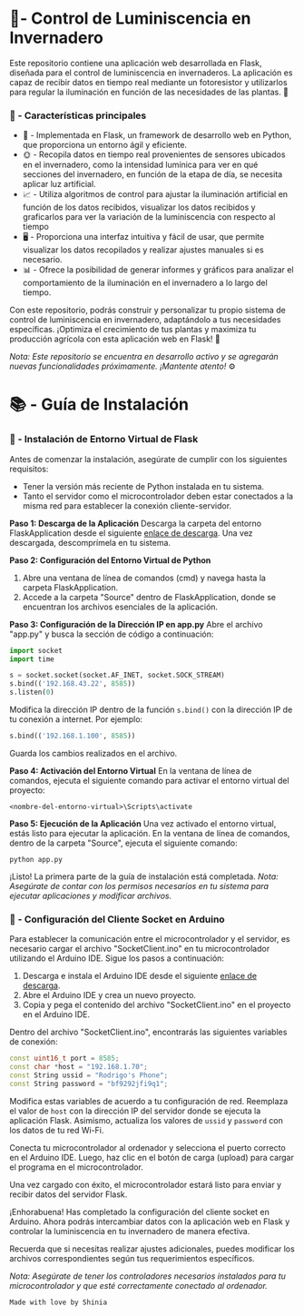 # 🌿- Control de Luminiscencia en Invernadero

Este repositorio contiene una aplicación web desarrollada en Flask, diseñada para el control de luminiscencia en invernaderos. La aplicación es capaz de recibir datos en tiempo real mediante un fotoresistor y utilizarlos para regular la iluminación en función de las necesidades de las plantas. 🌱

### 🚀 - Características principales 
- 🐍 - Implementada en Flask, un framework de desarrollo web en Python, que proporciona un entorno ágil y eficiente. 
- 🌞 - Recopila datos en tiempo real provenientes de sensores ubicados en el invernadero, como la intensidad lumínica para ver en qué secciones del invernadero, en función de la etapa de día, se necesita aplicar luz artificial. 
- 📈 - Utiliza algoritmos de control para ajustar la iluminación artificial en función de los datos recibidos, visualizar los datos recibidos y graficarlos para ver la variación de la luminiscencia con respecto al tiempo 
- 🖥️ - Proporciona una interfaz intuitiva y fácil de usar, que permite visualizar los datos recopilados y realizar ajustes manuales si es necesario. 
- 📊 - Ofrece la posibilidad de generar informes y gráficos para analizar el comportamiento de la iluminación en el invernadero a lo largo del tiempo. 

Con este repositorio, podrás construir y personalizar tu propio sistema de control de luminiscencia en invernadero, adaptándolo a tus necesidades específicas. ¡Optimiza el crecimiento de tus plantas y maximiza tu producción agrícola con esta aplicación web en Flask! 🌼

*Nota: Este repositorio se encuentra en desarrollo activo y se agregarán nuevas funcionalidades próximamente. ¡Mantente atento!* ⚙️

# 📚 - Guía de Instalación

### 🐍 - Instalación de Entorno Virtual de Flask

Antes de comenzar la instalación, asegúrate de cumplir con los siguientes requisitos:
- Tener la versión más reciente de Python instalada en tu sistema.
- Tanto el servidor como el microcontrolador deben estar conectados a la misma red para establecer la conexión cliente-servidor.

**Paso 1: Descarga de la Aplicación**
Descarga la carpeta del entorno FlaskApplication desde el siguiente [enlace de descarga](https://github.com/LuisRodrigoBarbaNavarro/probable-engine). Una vez descargada, descomprímela en tu sistema.

**Paso 2: Configuración del Entorno Virtual de Python**
1. Abre una ventana de línea de comandos (cmd) y navega hasta la carpeta FlaskApplication.
2. Accede a la carpeta "Source" dentro de FlaskApplication, donde se encuentran los archivos esenciales de la aplicación.

**Paso 3: Configuración de la Dirección IP en app.py**
Abre el archivo "app.py" y busca la sección de código a continuación:
```python
import socket
import time

s = socket.socket(socket.AF_INET, socket.SOCK_STREAM)
s.bind(('192.168.43.22', 8585))
s.listen(0)
```
Modifica la dirección IP dentro de la función `s.bind()` con la dirección IP de tu conexión a internet. Por ejemplo:
```python
s.bind(('192.168.1.100', 8585))
```
Guarda los cambios realizados en el archivo.

**Paso 4: Activación del Entorno Virtual**
En la ventana de línea de comandos, ejecuta el siguiente comando para activar el entorno virtual del proyecto:
```
<nombre-del-entorno-virtual>\Scripts\activate
```
**Paso 5: Ejecución de la Aplicación**
Una vez activado el entorno virtual, estás listo para ejecutar la aplicación. En la ventana de línea de comandos, dentro de la carpeta "Source", ejecuta el siguiente comando:
```
python app.py
```
¡Listo! La primera parte de la guía de instalación está completada.
*Nota: Asegúrate de contar con los permisos necesarios en tu sistema para ejecutar aplicaciones y modificar archivos.*

### 🤖 - Configuración del Cliente Socket en Arduino

Para establecer la comunicación entre el microcontrolador y el servidor, es necesario cargar el archivo "SocketClient.ino" en tu microcontrolador utilizando el Arduino IDE. Sigue los pasos a continuación:

1. Descarga e instala el Arduino IDE desde el siguiente [enlace de descarga](https://www.arduino.cc/en/software).
2. Abre el Arduino IDE y crea un nuevo proyecto.
3. Copia y pega el contenido del archivo "SocketClient.ino" en el proyecto en el Arduino IDE.

Dentro del archivo "SocketClient.ino", encontrarás las siguientes variables de conexión:
```cpp
const uint16_t port = 8585;
const char *host = "192.168.1.70";
const String ussid = "Rodrigo's Phone";
const String password = "bf9292jfi9q1";
```
Modifica estas variables de acuerdo a tu configuración de red. Reemplaza el valor de `host` con la dirección IP del servidor donde se ejecuta la aplicación Flask. Asimismo, actualiza los valores de `ussid` y `password` con los datos de tu red Wi-Fi.

Conecta tu microcontrolador al ordenador y selecciona el puerto correcto en el Arduino IDE. Luego, haz clic en el botón de carga (upload) para cargar el programa en el microcontrolador.

Una vez cargado con éxito, el microcontrolador estará listo para enviar y recibir datos del servidor Flask.

¡Enhorabuena! Has completado la configuración del cliente socket en Arduino. Ahora podrás intercambiar datos con la aplicación web en Flask y controlar la luminiscencia en tu invernadero de manera efectiva.

Recuerda que si necesitas realizar ajustes adicionales, puedes modificar los archivos correspondientes según tus requerimientos específicos.

*Nota: Asegúrate de tener los controladores necesarios instalados para tu microcontrolador y que esté correctamente conectado al ordenador.*

```Made with love by Shinia```
